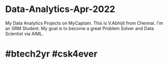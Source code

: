 # Data-Analytics-Apr-2022
My Data Analytics Projects on MyCaptain. This is V.Abhijit from Chennai. I'm an SRM Student. My goal is to become a great Problem Solver and Data Scientist via AIML.

# #btech2yr #csk4ever
